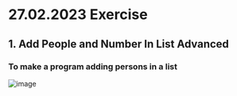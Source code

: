 # 27.02.2023 Exercise

## 1. Add People and Number In List Advanced

### To make a program adding persons in a list

![image](https://user-images.githubusercontent.com/65862735/223131468-81ae56a6-45a4-414c-bbbb-1934bd99b57d.png)
